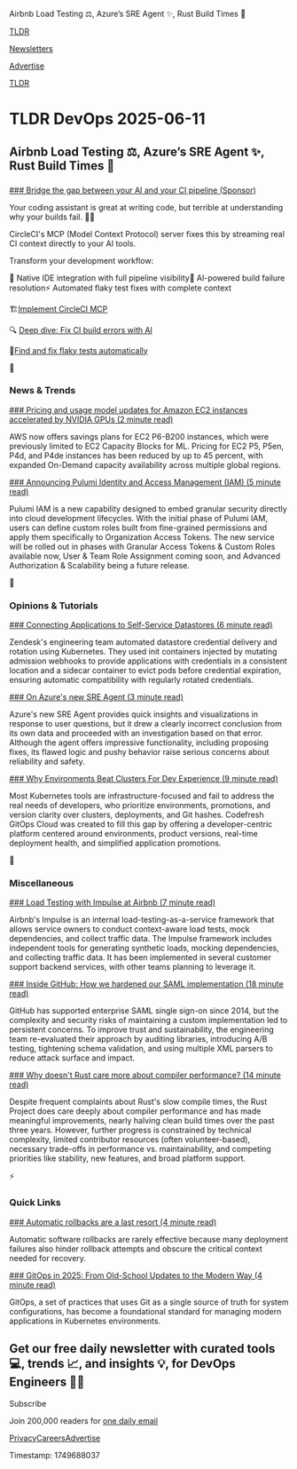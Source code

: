 Airbnb Load Testing ⚖️, Azure’s SRE Agent ✨, Rust Build Times 🧱

[TLDR](/)

[Newsletters](/newsletters)

[Advertise](https://advertise.tldr.tech/)

[TLDR](/)

# TLDR DevOps 2025-06-11

## Airbnb Load Testing ⚖️, Azure’s SRE Agent ✨, Rust Build Times 🧱

### 

[### Bridge the gap between your AI and your CI pipeline (Sponsor)](https://circleci.com/mcp/?utm_campaign=10149419-Global-FY26-AI_Expansion&amp;utm_source=TLDR%20DevOps&amp;utm_medium=Newsletter)

Your coding assistant is great at writing code, but terrible at understanding why your builds fail. 🤷‍♂️

CircleCI's MCP (Model Context Protocol) server fixes this by streaming real CI context directly to your AI tools.

Transform your development workflow:

🔌 Native IDE integration with full pipeline visibility🤖 AI-powered build failure resolution⚡ Automated flaky test fixes with complete context

🏗️[Implement CircleCI MCP](https://circleci.com/mcp/?utm_campaign=10149419-Global-FY26-AI_Expansion&utm_source=TLDR%20DevOps&utm_medium=Newsletter)

🔍 [Deep dive: Fix CI build errors with AI](https://circleci.com/blog/fix-ci-build-errors-with-ai/?utm_campaign=10149419-Global-FY26-AI_Expansion&utm_source=TLDR%20DevOps&utm_medium=Newsletter)

🧪[Find and fix flaky tests automatically](https://circleci.com/blog/fix-flaky-tests-with-ai/?utm_campaign=10149419-Global-FY26-AI_Expansion&utm_source=TLDR%20DevOps&utm_medium=Newsletter)

📱

### News & Trends

[### Pricing and usage model updates for Amazon EC2 instances accelerated by NVIDIA GPUs (2 minute read)](https://aws.amazon.com/about-aws/whats-new/2025/06/pricing-usage-model-ec2-instances-nvidia-gpus/?utm_source=tldrdevops)

AWS now offers savings plans for EC2 P6-B200 instances, which were previously limited to EC2 Capacity Blocks for ML. Pricing for EC2 P5, P5en, P4d, and P4de instances has been reduced by up to 45 percent, with expanded On-Demand capacity availability across multiple global regions.

[### Announcing Pulumi Identity and Access Management (IAM) (5 minute read)](https://www.pulumi.com/blog/pulumi-cloud-iam-launch/?utm_source=tldrdevops)

Pulumi IAM is a new capability designed to embed granular security directly into cloud development lifecycles. With the initial phase of Pulumi IAM, users can define custom roles built from fine-grained permissions and apply them specifically to Organization Access Tokens. The new service will be rolled out in phases with Granular Access Tokens & Custom Roles available now, User & Team Role Assignment coming soon, and Advanced Authorization & Scalability being a future release.

🚀

### Opinions & Tutorials

[### Connecting Applications to Self-Service Datastores (6 minute read)](https://zendesk.engineering/connecting-applications-to-self-service-datastores-0c1853699dfb?utm_source=tldrdevops)

Zendesk's engineering team automated datastore credential delivery and rotation using Kubernetes. They used init containers injected by mutating admission webhooks to provide applications with credentials in a consistent location and a sidecar container to evict pods before credential expiration, ensuring automatic compatibility with regularly rotated credentials.

[### On Azure's new SRE Agent (3 minute read)](https://www.lexneva.name/blog/2025/06/01/on-azures-new-sre-agent/?utm_source=tldrdevops)

Azure's new SRE Agent provides quick insights and visualizations in response to user questions, but it drew a clearly incorrect conclusion from its own data and proceeded with an investigation based on that error. Although the agent offers impressive functionality, including proposing fixes, its flawed logic and pushy behavior raise serious concerns about reliability and safety.

[### Why Environments Beat Clusters For Dev Experience (9 minute read)](https://codefresh.io/blog/why-environments-beat-clusters-for-dev-experience/?utm_source=tldrdevops)

Most Kubernetes tools are infrastructure-focused and fail to address the real needs of developers, who prioritize environments, promotions, and version clarity over clusters, deployments, and Git hashes. Codefresh GitOps Cloud was created to fill this gap by offering a developer-centric platform centered around environments, product versions, real-time deployment health, and simplified application promotions.

🎁

### Miscellaneous

[### Load Testing with Impulse at Airbnb (7 minute read)](https://medium.com/airbnb-engineering/load-testing-with-impulse-at-airbnb-f466874d03d2?utm_source=tldrdevops)

Airbnb's Impulse is an internal load-testing-as-a-service framework that allows service owners to conduct context-aware load tests, mock dependencies, and collect traffic data. The Impulse framework includes independent tools for generating synthetic loads, mocking dependencies, and collecting traffic data. It has been implemented in several customer support backend services, with other teams planning to leverage it.

[### Inside GitHub: How we hardened our SAML implementation (18 minute read)](https://github.blog/security/web-application-security/inside-github-how-we-hardened-our-saml-implementation/?utm_source=tldrdevops)

GitHub has supported enterprise SAML single sign-on since 2014, but the complexity and security risks of maintaining a custom implementation led to persistent concerns. To improve trust and sustainability, the engineering team re-evaluated their approach by auditing libraries, introducing A/B testing, tightening schema validation, and using multiple XML parsers to reduce attack surface and impact.

[### Why doesn't Rust care more about compiler performance? (14 minute read)](https://kobzol.github.io/rust/rustc/2025/06/09/why-doesnt-rust-care-more-about-compiler-performance.html?utm_source=tldrdevops)

Despite frequent complaints about Rust's slow compile times, the Rust Project does care deeply about compiler performance and has made meaningful improvements, nearly halving clean build times over the past three years. However, further progress is constrained by technical complexity, limited contributor resources (often volunteer-based), necessary trade-offs in performance vs. maintainability, and competing priorities like stability, new features, and broad platform support.

⚡️

### Quick Links

[### Automatic rollbacks are a last resort (4 minute read)](https://octopus.com/blog/automatic-rollbacks-last-resort?utm_source=tldrdevops)

Automatic software rollbacks are rarely effective because many deployment failures also hinder rollback attempts and obscure the critical context needed for recovery.

[### GitOps in 2025: From Old-School Updates to the Modern Way (4 minute read)](https://www.cncf.io/blog/2025/06/09/gitops-in-2025-from-old-school-updates-to-the-modern-way/?utm_source=tldrdevops)

GitOps, a set of practices that uses Git as a single source of truth for system configurations, has become a foundational standard for managing modern applications in Kubernetes environments.

## Get our free daily newsletter with curated tools 💻, trends 📈, and insights 💡, for DevOps Engineers 👨‍💻

Subscribe

Join 200,000 readers for [one daily email](/api/latest/devops)

[Privacy](/privacy)[Careers](https://jobs.ashbyhq.com/tldr.tech)[Advertise](/devops/advertise)

Timestamp: 1749688037